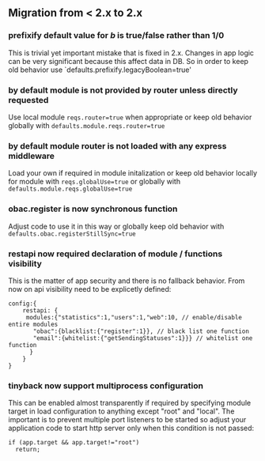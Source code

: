 ## Migration from < 2.x to 2.x

### prefixify default value for _b_ is true/false rather than 1/0
This is trivial yet important mistake that is fixed in 2.x. Changes in app logic
can be very significant because this affect data in DB. So in order to keep old
behavior use `defaults.prefixify.legacyBoolean=true'

### by default module is not provided by router unless directly requested
Use local module `reqs.router=true` when appropriate or keep old behavior
globally with `defaults.module.reqs.router=true`

### by default module router is not loaded with any express middleware
Load your own if required in module initalization or keep old behavior locally
for module with `reqs.globalUse=true` or globally with `defaults.module.reqs.globalUse=true`

### obac.register is now synchronous function
Adjust code to use it in this way or globally keep old behavior with
`defaults.obac.registerStillSync=true`

### restapi now required declaration of module / functions visibility
This is the matter of app security and there is no fallback behavior. From now
on api visibility need to be explicetly defined:
```
config:{
    restapi: {
     modules:{"statistics":1,"users":1,"web":10, // enable/disable entire modules
       "obac":{blacklist:{"register":1}}, // black list one function
       "email":{whitelist:{"getSendingStatuses":1}}} // whitelist one function
      }
    }
}
```

### tinyback now support multiprocess configuration
This can be enabled almost transparently if required by specifying module target
in load configuration to anything except "root" and "local". The important is to
prevent multiple port listeners to be started so adjust your application code
to start http server only when this condition is not passed:
```
if (app.target && app.target!="root")
  return;
```
